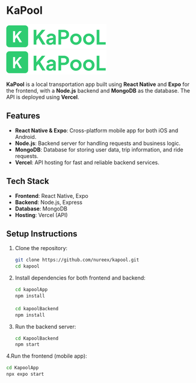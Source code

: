 # KaPool 
![KaPool Logo](https://github.com/Nureex/Files/blob/master/Photos/logo.png)
![KaPool Logo](https://raw.githubusercontent.com/Nureex/Files/master/Photos/logo.png)

**KaPool** is a local transportation app built using **React Native** and **Expo** for the frontend, with a **Node.js** backend and **MongoDB** as the database. The API is deployed using **Vercel**.

## Features

- **React Native & Expo**: Cross-platform mobile app for both iOS and Android.
- **Node.js**: Backend server for handling requests and business logic.
- **MongoDB**: Database for storing user data, trip information, and ride requests.
- **Vercel**: API hosting for fast and reliable backend services.

## Tech Stack

- **Frontend**: React Native, Expo
- **Backend**: Node.js, Express
- **Database**: MongoDB
- **Hosting**: Vercel (API)

## Setup Instructions

1. Clone the repository:
   ```bash
   git clone https://github.com/nureex/kapool.git
   cd kapool
   ```

2. Install dependencies for both frontend and backend:
   ```bash
   cd kapoolApp
   npm install
   
   cd kapoolBackend
   npm install
   ```
3. Run the backend server:
    ```bash
   cd KapoolBackend
   npm start
   ```
4.Run the frontend (mobile app):
   ```bash
   cd KapoolApp
   npx expo start
   ```
